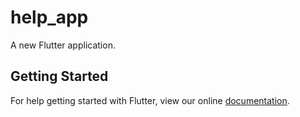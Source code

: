 # help_app

A new Flutter application.

## Getting Started

For help getting started with Flutter, view our online
[documentation](https://flutter.io/).
